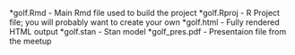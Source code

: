 *golf.Rmd        - Main Rmd file used to build the project
*golf.Rproj	    - R Project file; you will probably want to create your own
*golf.html       - Fully rendered HTML output
*golf.stan       - Stan model
*golf_pres.pdf   - Presentaion file from the meetup